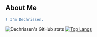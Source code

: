 ## About Me

```diff
! I'm Dechrissen.
```

![Dechrissen's GitHub stats](https://github-readme-stats.vercel.app/api?username=dechrissen&theme=darcula&show_icons=true)
[![Top Langs](https://github-readme-stats.vercel.app/api/top-langs/?username=dechrissen&layout=compact)](https://github.com/dechrissen/github-readme-stats)
